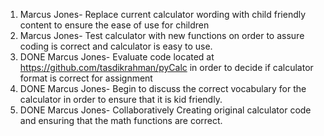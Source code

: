 1. Marcus Jones- Replace current calculator wording with child friendly content to ensure the ease of use for children
2. Marcus Jones- Test calculator with new functions on order to assure coding is correct and calculator is easy to use.
3. DONE Marcus Jones- Evaluate code located at https://github.com/tasdikrahman/pyCalc in order to decide if calculator format is correct for assignment
4. DONE Marcus Jones- Begin to discuss the correct vocabulary for the calculator in order to ensure that it is kid friendly.
5. DONE Marcus Jones- Collaboratively Creating original calculator code and ensuring that the math functions are correct.
